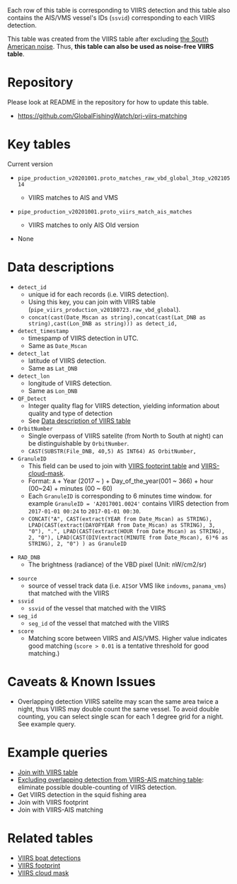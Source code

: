 
Each row of this table is corresponding to VIIRS detection and this table also contains the AIS/VMS vessel's IDs (`ssvid`) corresponding to each VIIRS detection. 

This table was created from the VIIRS table after excluding [the South American noise](VIIRS-noise-filter). Thus, **this table can also be used as noise-free VIIRS table**.


# Repository

Please look at README in the repository for how to update this table.

- https://github.com/GlobalFishingWatch/prj-viirs-matching

# Key tables

Current version

- `pipe_production_v20201001.proto_matches_raw_vbd_global_3top_v20210514`
  - VIIRS matches to AIS and VMS
- `pipe_production_v20201001.proto_viirs_match_ais_matches`
  - VIIRS matches to only AIS
Old version

- None


# Data descriptions

- `detect_id`
    - unique id for each records (i.e. VIIRS detection).
    - Using this key, you can join with VIIRS table (`pipe_viirs_production_v20180723.raw_vbd_global`).
    - `concat(cast(Date_Mscan as string),concat(cast(Lat_DNB as string),cast(Lon_DNB as string))) as detect_id,`
- `detect_timestamp`
    - timespamp of VIIRS detection in UTC.
    - Same as `Date_Mscan`
- `detect_lat`
    - latitude of VIIRS detection.
    - Same as `Lat_DNB`
- `detect_lon`
    - longitude of VIIRS detection.
    - Same as `Lon_DNB`
- `QF_Detect`
    - Integer quality flag for VIIRS detection, yielding information about quality and type of detection
    - See [Data description of VIIRS table](https://github.com/GlobalFishingWatch/bigquery-documentation-wf827/wiki/VIIRS-boat-detections#data-description)
- `OrbitNumber`
  - Single overpass of VIIRS satelite (from North to South at night) can be distinguishable by `OrbitNumber`.
  - `CAST(SUBSTR(File_DNB, 40,5) AS INT64) AS OrbitNumber,`
- `GranuleID`
  - This field can be used to join with [VIIRS footprint table](VIIRS-footprint) and [VIIRS-cloud-mask](VIIRS-cloud-mask).
  - Format: `A` + Year (2017 ~ ) + Day_of_the_year(001 ~ 366) + hour (00~24) + minutes (00 ~ 60)
  - Each `GranuleID` is corresponding to 6 minutes time window. for example `GranuleID = 'A2017001.0024'` contains VIIRS detection from `2017-01-01 00:24` to `2017-01-01 00:30`.
  - `CONCAT("A", CAST(extract(YEAR from Date_Mscan) as STRING), LPAD(CAST(extract(DAYOFYEAR from Date_Mscan) as STRING), 3, "0"), ".", LPAD(CAST(extract(HOUR from Date_Mscan) as STRING), 2, "0"), LPAD(CAST(DIV(extract(MINUTE from Date_Mscan), 6)*6 as STRING), 2, "0") ) as GranuleID`
+ `RAD_DNB`
    - The brightness (radiance) of the VBD pixel (Unit: nW/cm2/sr)
- `source`
    - source of vessel track data (i.e. `AIS`or VMS like `indovms`, `panama_vms`) that matched with the VIIRS
- `ssvid`
    - `ssvid` of the vessel that matched with the VIIRS
- `seg_id`
    - `seg_id` of the vessel that matched with the VIIRS
- `score`
    - Matching score between VIIRS and AIS/VMS. Higher value indicates good matching (`score > 0.01` is a tentative threshold for good matching.)




# Caveats & Known Issues

- Overlapping detection
VIIRS satelite may scan the same area twice a night, thus VIIRS may double count the same vessel. To avoid double counting, you can select single scan for each 1 degree grid for a night. See example query.


# Example queries

- [Join with VIIRS table](Join-with-VIIRS-table)
- [Excluding overlapping detection from VIIRS-AIS matching table](Excluding-overlapping-detection-from-VIIRS-AIS-matching-table): eliminate possible double-counting of VIIRS detection.
- Get VIIRS detection in the squid fishing area
- Join with VIIRS footprint
- Join with VIIRS-AIS matching

# Related tables

- [VIIRS boat detections](VIIRS-boat-detections)
- [VIIRS footprint](VIIRS-footprint)
- [VIIRS cloud mask](VIIRS-cloud-mask)


